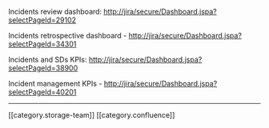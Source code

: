 Incidents review dashboard: [http://jira/secure/Dashboard.jspa?selectPageId=29102](http://jira/secure/Dashboard.jspa?selectPageId=29102)

Incidents retrospective dashboard - [http://jira/secure/Dashboard.jspa?selectPageId=34301](http://jira/secure/Dashboard.jspa?selectPageId=34301)

Incidents and SDs KPIs: [http://jira/secure/Dashboard.jspa?selectPageId=38900](http://jira/secure/Dashboard.jspa?selectPageId=38900)

Incident management KPIs - [http://jira/secure/Dashboard.jspa?selectPageId=40201](http://jira/secure/Dashboard.jspa?selectPageId=40201)



*****

[[category.storage-team]] 
[[category.confluence]] 
